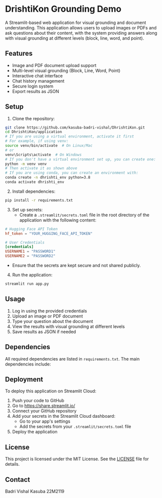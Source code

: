 # DrishtiKon Grounding Demo

A Streamlit-based web application for visual grounding and document understanding. This application allows users to upload images or PDFs and ask questions about their content, with the system providing answers along with visual grounding at different levels (block, line, word, and point).

## Features

- Image and PDF document upload support
- Multi-level visual grounding (Block, Line, Word, Point)
- Interactive chat interface
- Chat history management
- Secure login system
- Export results as JSON

## Setup

1. Clone the repository:
```bash
git clone https://github.com/kasuba-badri-vishal/DhrishtiKon.git
cd DhrishtiKon/application
# If you are using a virtual environment, activate it first
# For example, if using venv:
source venv/bin/activate  # On Linux/Mac
# or
venv\Scripts\activate  # On Windows
# If you don't have a virtual environment set up, you can create one:
python -m venv venv
# Then activate it as shown above
# If you are using conda, you can create an environment with:
conda create -n dhrishti_env python=3.8
conda activate dhrishti_env
```

2. Install dependencies:
```bash
pip install -r requirements.txt
```

3. Set up secrets:
   - Create a `.streamlit/secrets.toml` file in the root directory of the application with the following content:
```toml
# Hugging Face API Token
hf_token = "YOUR_HUGGING_FACE_API_TOKEN"

# User Credentials
[credentials]
USERNAME1 = "PASSWORD1"
USERNAME2 = "PASSWORD2"
```
   - Ensure that the secrets are kept secure and not shared publicly.

4. Run the application:
```bash
streamlit run app.py
```

## Usage

1. Log in using the provided credentials
2. Upload an image or PDF document
3. Type your question about the document
4. View the results with visual grounding at different levels
5. Save results as JSON if needed

## Dependencies

All required dependencies are listed in `requirements.txt`. The main dependencies include:

## Deployment

To deploy this application on Streamlit Cloud:

1. Push your code to GitHub
2. Go to https://share.streamlit.io/
3. Connect your GitHub repository
4. Add your secrets in the Streamlit Cloud dashboard:
   - Go to your app's settings
   - Add the secrets from your `.streamlit/secrets.toml` file
5. Deploy the application

## License

This project is licensed under the MIT License. See the [LICENSE](LICENSE) file for details.

## Contact

Badri Vishal Kasuba
22M2119